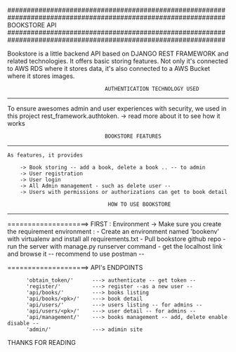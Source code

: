                                     

################################################################################################################                           
                                    BOOKSTORE API
################################################################################################################

 Bookstore is a little backend API based on DJANGO REST FRAMEWORK and related technologies. It offers basic storing features.
 Not only it's connected to AWS RDS where it stores data, it's also connected to a AWS Bucket where it stores images.
 

                                   AUTHENTICATION TECHNOLOGY USED
----------------------------------------------------------------------------------------------------------------
 To ensure awesomes admin and user experiences with security, we used in this project rest_framework.authtoken.
        -> read more about it to see how it works


                                   BOOKSTORE FEATURES
----------------------------------------------------------------------------------------------------------------

    As features, it provides

        -> Book storing -- add a book, delete a book .. -- to admin
        -> User registration 
        -> User login
        -> All Admin management - such as delete user -- 
        -> Users with permissions or authorizations can get to book detail

                                    HOW TO USE BOOKSTORE
----------------------------------------------------------------------------------------------------------------

 ====================>  FIRST : Environment
        -> Make sure you create the requirement environment :
           - Create an environment named 'bookenv' with virtualenv and install all requirements.txt
           - Pull bookstore github repo
           - run the server with manage.py runserver command
           - get the localhost link and browse it -- recommend to use postman --
           
 ====================>  API's ENDPOINTS
        
          'obtain_token/'      ---> authenticate -- get token --
          'register/'          ---> register --as a new user --             
          'api/books/'         ---> books listing
          'api/books/<pk>/'    ---> book detail
          'api/users/'         ---> users listing -- for admins --
          'api/users/<pk>/'    ---> user detail -- for admins --
          'api/management/'    ---> books management -- add, delete enable disable --
          'admin/'             ---> adimin site
   
 THANKS FOR READING  
